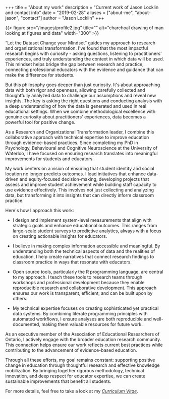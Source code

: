 +++
title = "About my work"
description = "Current work of Jason Locklin and contact info"
date = "2019-02-28"
aliases = ["about-me", "about-jason", "contact"]
author = "Jason Locklin"
+++


{{< figure src="/images/profile2.jpg" title="" alt="charchoal drawing of man looking at figures and data" width="300" >}}



“Let the Dataset Change your Mindset” guides my approach to research and organizational transformation. I've found that the most impactful research begins with curiosity - asking questions, listening to practitioners' experiences, and truly understanding the context in which data will be used. This mindset helps bridge the gap between research and practice, connecting professional educators with the evidence and guidance that can make the difference for students.

But this philosophy goes deeper than just curiosity. It's about approaching data with both rigor and openness, allowing carefully collected and thoughtfully analyzed data to challenge our assumptions and reveal new insights. The key is asking the right questions and conducting analysis with a deep understanding of how the data is generated and used in real educational settings. When we combine methodological excellence with genuine curiosity about practitioners' experiences, data becomes a powerful tool for positive change.

As a Research and Organizational Transformation leader, I combine this collaborative approach with technical expertise to improve education through evidence-based practices. Since completing my PhD in Psychology, Behavioural and Cognitive Neuroscience at the University of Waterloo, I have focused on ensuring research translates into meaningful improvements for students and educators.

My work centers on a vision of ensuring that student identity and social location no longer predicts outcomes. I lead initiatives that enhance data-driven and equity-focused decision-making, developing projects that assess and improve student achievement while building staff capacity to use evidence effectively. This involves not just collecting and analyzing data, but transforming it into insights that can directly inform classroom practice.

Here's how I approach this work:

  + I design and implement system-level measurements that align with strategic goals and enhance educational outcomes. This ranges from large-scale student surveys to predictive analytics, always with a focus on creating actionable insights for educators.

  + I believe in making complex information accessible and meaningful. By understanding both the technical aspects of data and the realities of education, I help create narratives that connect research findings to classroom practice in ways that resonate with educators.

  + Open source tools, particularly the R programming language, are central to my approach. I teach these tools to research teams through workshops and professional development because they enable reproducible research and collaborative development. This approach ensures our work is transparent, efficient, and can be built upon by others.

  + My technical expertise focuses on creating sophisticated yet practical data systems. By combining literate programming principles with automated workflows, I ensure analyses are both reproducible and well-documented, making them valuable resources for future work.

As an executive member of the Association of Educational Researchers of Ontario, I actively engage with the broader education research community. This connection helps ensure our work reflects current best practices while contributing to the advancement of evidence-based education.

Through all these efforts, my goal remains constant: supporting positive change in education through thoughtful research and effective knowledge mobilization. By bringing together rigorous methodology, technical innovation, and deep respect for educator expertise, we can create sustainable improvements that benefit all students.

  For more details, feel free to take a look at my
*[Curriculum Vitae](/Jason_Locklin_Resume.pdf)*.
